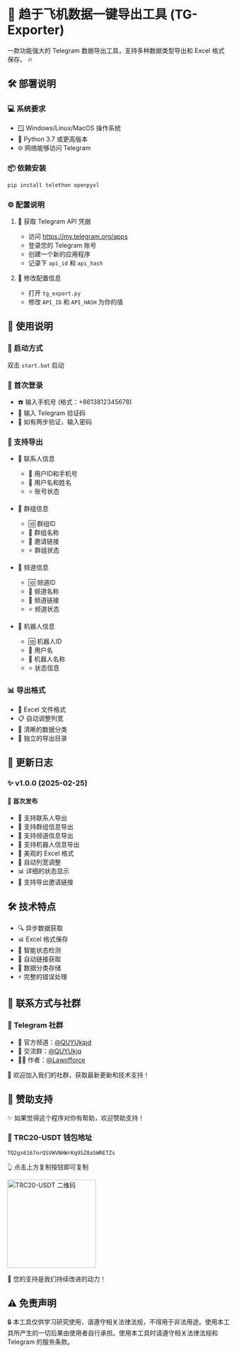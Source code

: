 # 🚀 趋于飞机数据一键导出工具 (TG-Exporter)

一款功能强大的 Telegram 数据导出工具，支持多种数据类型导出和 Excel 格式保存。 🔥

## 🛠️ 部署说明

### 💻 系统要求
- 🪟 Windows/Linux/MacOS 操作系统
- 🐍 Python 3.7 或更高版本
- 🌐 网络能够访问 Telegram

### 📦 依赖安装
```bash
pip install telethon openpyxl
```

### ⚙️ 配置说明
1. 🔑 获取 Telegram API 凭据
   - 访问 https://my.telegram.org/apps
   - 登录您的 Telegram 账号
   - 创建一个新的应用程序
   - 记录下 `api_id` 和 `api_hash`

2. 🔧 修改配置信息
   - 打开 `tg_export.py`
   - 修改 `API_ID` 和 `API_HASH` 为你的值

## 🎯 使用说明

### 🚀 启动方式
双击 `start.bat` 启动

### 📱 首次登录
- ☎️ 输入手机号 (格式：+8613812345678)
- 🔑 输入 Telegram 验证码
- 🔐 如有两步验证，输入密码

### 📂 支持导出
- 👥 联系人信息
  - 📱 用户ID和手机号
  - 👤 用户名和姓名
  - ⭐ 账号状态

- 👥 群组信息
  - 🆔 群组ID
  - 📝 群组名称
  - 🔗 邀请链接
  - ⭐ 群组状态

- 📢 频道信息
  - 🆔 频道ID
  - 📝 频道名称
  - 🔗 频道链接
  - ⭐ 频道状态

- 🤖 机器人信息
  - 🆔 机器人ID
  - 👤 用户名
  - 📝 机器人名称
  - ⭐ 状态信息

### 📊 导出格式
- 📑 Excel 文件格式
- 📋 自动调整列宽
- 🎨 清晰的数据分类
- 📁 独立的导出目录

## 📝 更新日志

### ✨ v1.0.0 (2025-02-25)
#### 🌟 首次发布
- 📱 支持联系人导出
- 👥 支持群组信息导出
- 📢 支持频道信息导出
- 🤖 支持机器人信息导出
- 🎨 美观的 Excel 格式
- 🔄 自动列宽调整
- 📊 详细的状态显示
- 🔗 支持导出邀请链接

## 🛠️ 技术特点
- 🔍 异步数据获取
- 📊 Excel 格式保存
- 🎯 智能状态检测
- 🔗 自动链接获取
- 💾 数据分类存储
- ⚡ 完整的错误处理

## 💫 联系方式与社群

### 🌟 Telegram 社群
- 📢 官方频道：[@QUYUkjpd](https://t.me/QUYUkjpd)
- 👥 交流群：[@QUYUkjq](https://t.me/QUYUkjq)
- 👨‍💻 作者：[@Lawofforce](https://t.me/Lawofforce)

🌈 欢迎加入我们的社群，获取最新更新和技术支持！

## 🎁 赞助支持

✨ 如果觉得这个程序对你有帮助，欢迎赞助支持！

### 💎 TRC20-USDT 钱包地址
```
TQ2gs6167orQSVWVNHWrKq9SZ8a5WRETZs
```
👆 点击上方复制按钮即可复制

<img src="https://api.qrserver.com/v1/create-qr-code/?size=200x200&data=TQ2gs6167orQSVWVNHWrKq9SZ8a5WRETZs" alt="TRC20-USDT 二维码" width="200"/>

🌟 您的支持是我们持续改进的动力！

## ⚠️ 免责声明
🔒 本工具仅供学习研究使用，请遵守相关法律法规，不得用于非法用途。使用本工具所产生的一切后果由使用者自行承担。使用本工具时请遵守相关法律法规和 Telegram 的服务条款。
